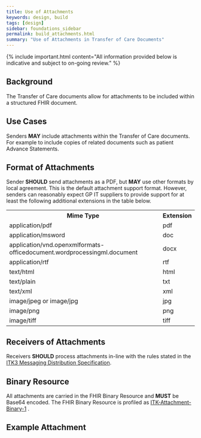 ```yaml
---
title: Use of Attachments
keywords: design, build
tags: [design]
sidebar: foundations_sidebar
permalink: build_attachments.html
summary: "Use of Attachments in Transfer of Care Documents"
---
```


{% include important.html content="All information provided below is indicative and subject to on-going review." %}

## Background ##

The Transfer of Care documents allow for attachments to be included within a structured FHIR document.

## Use Cases ##

Senders <b>MAY</b> include attachments within the Transfer of Care documents. For example to include copies of related documents such as patient Advance Statements. 

## Format of Attachments ##

Sender <b>SHOULD</b> send attachments as a PDF, but <b>MAY</b> use other formats by local agreement.
This is the default attachment support format. However, senders can reasonably expect GP IT suppliers to provide support for at least the following additional extensions in the table below.

<table>
	<tr>
		<th>Mime Type</th>
		<th>Extension</th>
	</tr>
	<tr>
		<td>application/pdf</td>
		<td>pdf</td>
	</tr>
	<tr>
		<td>application/msword</td>
		<td>doc</td>
		</tr>
	<tr>
		<td>application/vnd.openxmlformats-officedocument.wordprocessingml.document</td>
		<td>docx</td>
	</tr>
	<tr>
		<td>application/rtf</td>
		<td>rtf</td>
	</tr>
		<tr>
		<td>text/html</td>
		<td>html</td>
	</tr>
	<tr>
		<td>text/plain</td>
		<td>txt</td>
	</tr>
	<tr>
		<td>text/xml</td>
		<td>xml</td>
	</tr>
	<tr>
		<td>image/jpeg or image/jpg</td>
		<td>jpg</td>
	</tr>
		<tr>
		<td>image/png</td>
		<td>png</td>
	</tr>
	<tr>
		<td>image/tiff</td>
		<td>tiff</td>
	</tr>
</table>

## Receivers of Attachments ##

Receivers <b>SHOULD</b> process attachments in-line with the rules stated in the <a href="https://developer.nhs.uk/apis/itk3messagedistribution/explore_s_and_r.html" target="_blank">ITK3 Messaging Distribution Specification</a>. 

## Binary Resource ##

All attachments are carried in the FHIR Binary Resource and <b>MUST</b> be Base64 encoded. The FHIR Binary Resource is profiled as <a href="https://fhir.nhs.uk/STU3/StructureDefinition/ITK-Attachment-Binary-1">ITK-Attachment-Binary-1</a> . 

## Example Attachment ##

<script src="https://gist.github.com/IOPS-DEV/58db5fe49a403172541478f2dadffa8b.js"></script> 





